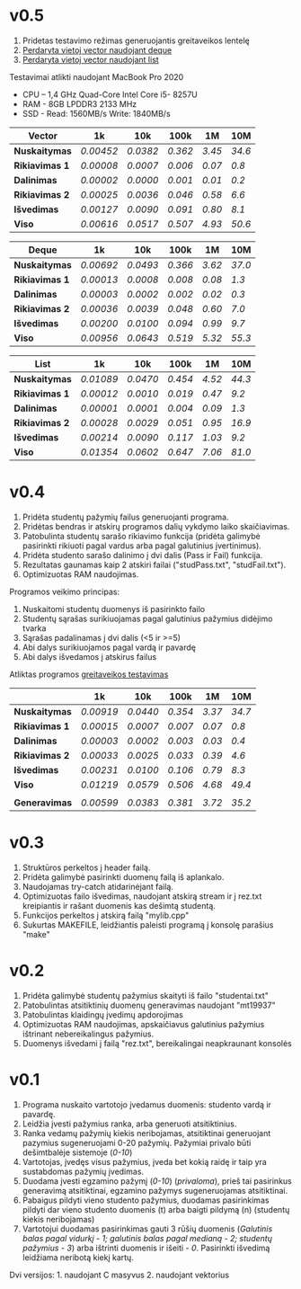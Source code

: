 # v0.5

1. Pridetas testavimo režimas generuojantis greitaveikos lentelę
2. [Perdaryta vietoj vector naudojant deque](https://github.com/Zeromskas/Objektinis-programavimas/tree/v0.5-deque)
3. [Perdaryta vietoj vector naudojant list](https://github.com/Zeromskas/Objektinis-programavimas/tree/v0.5-list)

Testavimai atlikti naudojant
MacBook Pro 2020
- CPU – 1,4 GHz Quad-Core Intel Core i5- 8257U
- RAM - 8GB LPDDR3 2133 MHz
- SSD - Read: 1560MB/s Write: 1840MB/s

| **Vector**       | **1k**    | **10k**  | **100k** | **1M** | **10M** |
| ---------------- | --------- | -------- | -------- | ------ | ------- |
| **Nuskaitymas**  | _0.00452_ | _0.0382_ | _0.362_  | _3.45_ | _34.6_  |
| **Rikiavimas 1** | _0.00008_ | _0.0007_ | _0.006_  | _0.07_ | _0.8_   |
| **Dalinimas**    | _0.00002_ | _0.0000_ | _0.001_  | _0.01_ | _0.2_   |
| **Rikiavimas 2** | _0.00025_ | _0.0036_ | _0.046_  | _0.58_ | _6.6_   |
| **Išvedimas**    | _0.00127_ | _0.0090_ | _0.091_  | _0.80_ | _8.1_   |
| **Viso**         | _0.00616_ | _0.0517_ | _0.507_  | _4.93_ | _50.6_  |

| **Deque**        | **1k**    | **10k**  | **100k** | **1M** | **10M** |
| ---------------- | --------- | -------- | -------- | ------ | ------- |
| **Nuskaitymas**  | _0.00692_ | _0.0493_ | _0.366_  | _3.62_ | _37.0_  |
| **Rikiavimas 1** | _0.00013_ | _0.0008_ | _0.008_  | _0.08_ | _1.3_   |
| **Dalinimas**    | _0.00003_ | _0.0002_ | _0.002_  | _0.02_ | _0.3_   |
| **Rikiavimas 2** | _0.00036_ | _0.0039_ | _0.048_  | _0.60_ | _7.0_   |
| **Išvedimas**    | _0.00200_ | _0.0100_ | _0.094_  | _0.99_ | _9.7_   |
| **Viso**         | _0.00956_ | _0.0643_ | _0.519_  | _5.32_ | _55.3_  |

| **List**         | **1k**    | **10k**  | **100k** | **1M** | **10M** |
| ---------------- | --------- | -------- | -------- | ------ | ------- |
| **Nuskaitymas**  | _0.01089_ | _0.0470_ | _0.454_  | _4.52_ | _44.3_  |
| **Rikiavimas 1** | _0.00012_ | _0.0010_ | _0.019_  | _0.47_ | _9.2_   |
| **Dalinimas**    | _0.00001_ | _0.0001_ | _0.004_  | _0.09_ | _1.3_   |
| **Rikiavimas 2** | _0.00028_ | _0.0029_ | _0.051_  | _0.95_ | _16.9_  |
| **Išvedimas**    | _0.00214_ | _0.0090_ | _0.117_  | _1.03_ | _9.2_   |
| **Viso**         | _0.01354_ | _0.0602_ | _0.647_  | _7.06_ | _81.0_  |

# v0.4

1. Pridėta studentų pažymių failus generuojanti programa.
2. Pridėtas bendras ir atskirų programos dalių vykdymo laiko skaičiavimas.
3. Patobulinta studentų sarašo rikiavimo funkcija (pridėta galimybė pasirinkti rikiuoti pagal vardus arba pagal galutinius įvertinimus).
4. Pridėta studento sarašo dalinimo į dvi dalis (Pass ir Fail) funkcija.
5. Rezultatas gaunamas kaip 2 atskiri failai ("studPass.txt", "studFail.txt").
6. Optimizuotas RAM naudojimas.

Programos veikimo principas:

1. Nuskaitomi studentų duomenys iš pasirinkto failo
2. Studentų sąrašas surikiuojamas pagal galutinius pažymius didėjimo tvarka
3. Sąrašas padalinamas į dvi dalis (<5 ir >=5)
4. Abi dalys surikiuojamos pagal vardą ir pavardę
5. Abi dalys išvedamos į atskirus failus

Atliktas programos [greitaveikos testavimas](https://github.com/Zeromskas/Objektinis-programavimas/blob/v0.4/greitaveikosAtaskaita.txt)

|                  | **1k**    | **10k**  | **100k** | **1M** | **10M** |
| ---------------- | --------- | -------- | -------- | ------ | ------- |
| **Nuskaitymas**  | _0.00919_ | _0.0440_ | _0.354_  | _3.37_ | _34.7_  |
| **Rikiavimas 1** | _0.00015_ | _0.0007_ | _0.007_  | _0.07_ | _0.8_   |
| **Dalinimas**    | _0.00003_ | _0.0002_ | _0.003_  | _0.03_ | _0.4_   |
| **Rikiavimas 2** | _0.00033_ | _0.0025_ | _0.033_  | _0.39_ | _4.6_   |
| **Išvedimas**    | _0.00231_ | _0.0100_ | _0.106_  | _0.79_ | _8.3_   |
| **Viso**         | _0.01219_ | _0.0579_ | _0.506_  | _4.68_ | _49.4_  |
|                  |           |          |          |        |         |
| **Generavimas**  | _0.00599_ | _0.0383_ | _0.381_  | _3.72_ | _35.2_  |

# v0.3

1. Struktūros perkeltos į header failą.
2. Pridėta galimybė pasirinkti duomenų failą iš aplankalo.
3. Naudojamas try-catch atidarinėjant failą.
4. Optimizuotas failo išvedimas, naudojant atskirą stream ir į rez.txt kreipiantis ir rašant duomenis kas dešimtą studentą.
5. Funkcijos perkeltos į atskirą failą "mylib.cpp"
6. Sukurtas MAKEFILE, leidžiantis paleisti programą į konsolę parašius "make"

# v0.2

1. Pridėta galimybė studentų pažymius skaityti iš failo "studentai.txt"
2. Patobulintas atsitiktinių duomenų generavimas naudojant "mt19937"
3. Patobulintas klaidingų įvedimų apdorojimas
4. Optimizuotas RAM naudojimas, apskaičiavus galutinius pažymius ištrinant nebereikalingus pažymius.
5. Duomenys išvedami į failą "rez.txt", bereikalingai neapkraunant konsolės

# v0.1

1.  Programa nuskaito vartotojo įvedamus duomenis: studento vardą ir pavardę.
2.  Leidžia įvesti pažymius ranka, arba generuoti atsitiktinius.
3.  Ranka vedamų pažymių kiekis neribojamas, atsitiktinai generuojant pazymius sugeneruojami 0-20 pažymių. Pažymiai privalo būti dešimtbalėje sistemoje (_0-10_)
4.  Vartotojas, įvedęs visus pažymius, įveda bet kokią raidę ir taip yra sustabdomas pažymių įvedimas.
5.  Duodama įvesti egzamino pažymį (_0-10_) (_privaloma_), prieš tai pasirinkus generavimą atsitiktinai, egzamino pažymys sugeneruojamas atsitiktinai.
6.  Pabaigus pildyti vieno studento pažymius, duodamas pasirinkimas pildyti dar vieno studento duomenis (t) arba baigti pildymą (n) (studentų kiekis neribojamas)
7.  Vartotojui duodamas pasirinkimas gauti 3 rūšių duomenis (_Galutinis balas pagal vidurkį - 1; galutinis balas pagal medianą - 2; studentų pažymius - 3_) arba ištrinti duomenis ir išeiti - _0_. Pasirinkti išvedimą leidžiama neribotą kiekį kartų.

Dvi versijos: 1. naudojant C masyvus 2. naudojant vektorius
